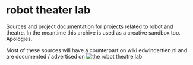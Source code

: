# robot theater lab
Sources and project documentation for projects related to robot and theatre. In the meantime this archive is used as a creative sandbox too. Apologies. 

Most of these sources will have a counterpart on wiki.edwindertien.nl and are documented / advertised on ![the robot theatre lab](https://robottheaterlab.nl)

    
